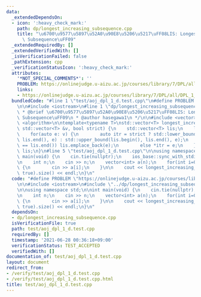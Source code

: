 ```yaml
---
data:
  _extendedDependsOn:
  - icon: ':heavy_check_mark:'
    path: dp/longest_increasing_subsequence.cpp
    title: "\u6700\u9577\u5897\u52A0\u90E8\u5206\u5217\uFF08LIS: Longest Increasing\
      \ Subsequence\uFF09"
  _extendedRequiredBy: []
  _extendedVerifiedWith: []
  _isVerificationFailed: false
  _pathExtension: cpp
  _verificationStatusIcon: ':heavy_check_mark:'
  attributes:
    '*NOT_SPECIAL_COMMENTS*': ''
    PROBLEM: https://onlinejudge.u-aizu.ac.jp/courses/library/7/DPL/all/DPL_1_D
    links:
    - https://onlinejudge.u-aizu.ac.jp/courses/library/7/DPL/all/DPL_1_D
  bundledCode: "#line 1 \"test/aoj_dpl_1_d.test.cpp\"\n#define PROBLEM \"https://onlinejudge.u-aizu.ac.jp/courses/library/7/DPL/all/DPL_1_D\"\
    \n\n#include <iostream>\n#line 1 \"dp/longest_increasing_subsequence.cpp\"\n/**\n\
    \ * @brief \u6700\u9577\u5897\u52A0\u90E8\u5206\u5217\uFF08LIS: Longest Increasing\
    \ Subsequence\uFF09\n * @author hasegawa1\n */\n\n#include <vector>\n#include\
    \ <algorithm>\n\ntemplate<typename T>\nstd::vector<T> longest_increasing_subsequence(const\
    \ std::vector<T> &v, bool strict) {\n    std::vector<T> lis;\n    lis.reserve(v.size());\n\
    \    for(auto e: v) {\n        auto itr = strict ? std::lower_bound(lis.begin(),\
    \ lis.end(), e) : std::upper_bound(lis.begin(), lis.end(), e);\n        if(itr\
    \ == lis.end()) lis.emplace_back(e);\n        else *itr = e;\n    }\n    return\
    \ lis;\n}\n#line 5 \"test/aoj_dpl_1_d.test.cpp\"\n\nusing namespace std;\n\nint\
    \ main(void) {\n    cin.tie(nullptr);\n    ios_base::sync_with_stdio(false);\n\
    \n    int n;\n    cin >> n;\n    vector<int> a(n);\n    for(int i=0; i<n; i++)\
    \ {\n        cin >> a[i];\n    }\n\n    cout << longest_increasing_subsequence(a,\
    \ true).size() << endl;\n}\n"
  code: "#define PROBLEM \"https://onlinejudge.u-aizu.ac.jp/courses/library/7/DPL/all/DPL_1_D\"\
    \n\n#include <iostream>\n#include \"../dp/longest_increasing_subsequence.cpp\"\
    \n\nusing namespace std;\n\nint main(void) {\n    cin.tie(nullptr);\n    ios_base::sync_with_stdio(false);\n\
    \n    int n;\n    cin >> n;\n    vector<int> a(n);\n    for(int i=0; i<n; i++)\
    \ {\n        cin >> a[i];\n    }\n\n    cout << longest_increasing_subsequence(a,\
    \ true).size() << endl;\n}\n"
  dependsOn:
  - dp/longest_increasing_subsequence.cpp
  isVerificationFile: true
  path: test/aoj_dpl_1_d.test.cpp
  requiredBy: []
  timestamp: '2021-06-28 00:36:18+09:00'
  verificationStatus: TEST_ACCEPTED
  verifiedWith: []
documentation_of: test/aoj_dpl_1_d.test.cpp
layout: document
redirect_from:
- /verify/test/aoj_dpl_1_d.test.cpp
- /verify/test/aoj_dpl_1_d.test.cpp.html
title: test/aoj_dpl_1_d.test.cpp
---
```

